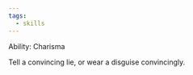 ```yaml
---
tags:
  - skills
---
```

Ability: Charisma 

Tell a convincing lie, or wear a disguise convincingly.

